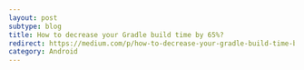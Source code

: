 ```yaml
---
layout: post
subtype: blog
title: How to decrease your Gradle build time by 65%?
redirect: https://medium.com/p/how-to-decrease-your-gradle-build-time-by-65-310b572b0c43
category: Android
---
```

